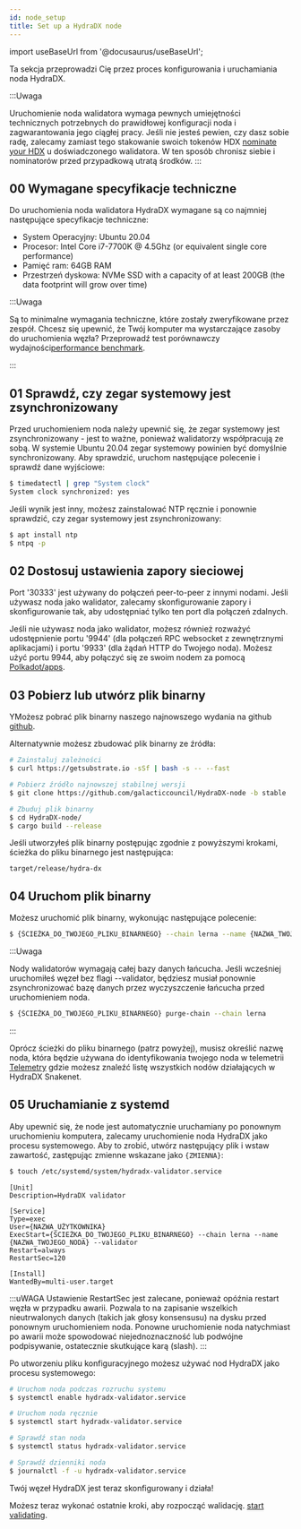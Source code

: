 ```yaml
---
id: node_setup
title: Set up a HydraDX node
---
```


import useBaseUrl from '@docusaurus/useBaseUrl';

Ta sekcja przeprowadzi Cię przez proces konfigurowania i uruchamiania noda HydraDX.

:::Uwaga

Uruchomienie noda walidatora wymaga pewnych umiejętności technicznych potrzebnych do prawidłowej konfiguracji noda i zagwarantowania jego ciągłej pracy. Jeśli nie jesteś pewien, czy dasz sobie radę, zalecamy zamiast tego stakowanie swoich tokenów HDX [nominate your HDX](/start_nominating) u doświadczonego walidatora. W ten sposób chronisz siebie i nominatorów przed przypadkową utratą środków.
:::

## 00 Wymagane specyfikacje techniczne

Do uruchomienia noda walidatora HydraDX wymagane są co najmniej następujące specyfikacje techniczne:

* System Operacyjny: Ubuntu 20.04
* Procesor: Intel Core i7-7700K @ 4.5Ghz (or equivalent single core performance)
* Pamięć ram: 64GB RAM
* Przestrzeń dyskowa: NVMe SSD with a capacity of at least 200GB (the data footprint will grow over time)

:::Uwaga

Są to minimalne wymagania techniczne, które zostały zweryfikowane przez zespół. Chcesz się upewnić, że Twój komputer ma wystarczające zasoby do uruchomienia węzła? Przeprowadź test porównawczy wydajności[performance benchmark](/performance_benchmark).

:::


## 01 Sprawdź, czy zegar systemowy jest zsynchronizowany

Przed uruchomieniem noda należy upewnić się, że zegar systemowy jest zsynchronizowany - jest to ważne, ponieważ walidatorzy współpracują ze sobą. W systemie Ubuntu 20.04 zegar systemowy powinien być domyślnie synchronizowany. Aby sprawdzić, uruchom następujące polecenie i sprawdź dane wyjściowe:

```bash
$ timedatectl | grep "System clock"
System clock synchronized: yes
```

Jeśli wynik jest inny, możesz zainstalować NTP ręcznie i ponownie sprawdzić, czy zegar systemowy jest zsynchronizowany:

```bash
$ apt install ntp
$ ntpq -p
```

## 02 Dostosuj ustawienia zapory sieciowej
Port '30333' jest używany do połączeń peer-to-peer z innymi nodami. Jeśli używasz noda jako walidator, zalecamy skonfigurowanie zapory i skonfigurowanie tak, aby udostępniać tylko ten port dla połączeń zdalnych.

Jeśli nie używasz noda jako walidator, możesz również rozważyć udostępnienie portu '9944' (dla połączeń RPC websocket z zewnętrznymi aplikacjami) i portu '9933' (dla żądań HTTP do Twojego noda). Możesz użyć portu 9944, aby połączyć się ze swoim nodem za pomocą [Polkadot/apps](/polkadotjs_apps_local).

## 03 Pobierz lub utwórz plik binarny
YMożesz pobrać plik binarny naszego najnowszego wydania na github [github](https://github.com/galacticcouncil/HydraDX-node/releases).

Alternatywnie możesz zbudować plik binarny ze źródła:

```bash
# Zainstaluj zależności
$ curl https://getsubstrate.io -sSf | bash -s -- --fast

# Pobierz źródło najnowszej stabilnej wersji
$ git clone https://github.com/galacticcouncil/HydraDX-node -b stable

# Zbuduj plik binarny
$ cd HydraDX-node/
$ cargo build --release
```

Jeśli utworzyłeś plik binarny postępując zgodnie z powyższymi krokami, ścieżka do pliku binarnego jest następująca:
```
target/release/hydra-dx
```

## 04 Uruchom plik binarny
Możesz uruchomić plik binarny, wykonując następujące polecenie:

```bash
$ {ŚCIEŻKA_DO_TWOJEGO_PLIKU_BINARNEGO} --chain lerna --name {NAZWA_TWOJEGO_NODA} --validator
```

:::Uwaga

Nody walidatorów wymagają całej bazy danych łańcucha. Jeśli wcześniej uruchomiłeś węzeł bez flagi --validator, będziesz musiał ponownie zsynchronizować bazę danych przez wyczyszczenie łańcucha przed uruchomieniem noda.

```bash
$ {ŚCIEŻKA_DO_TWOJEGO_PLIKU_BINARNEGO} purge-chain --chain lerna
```

:::

Oprócz ścieżki do pliku binarnego (patrz powyżej), musisz określić nazwę noda, która będzie używana do identyfikowania twojego noda w telemetrii [Telemetry](https://telemetry.polkadot.io/#list/HydraDX%20Snakenet) gdzie możesz znaleźć listę wszystkich nodów działających w HydraDX Snakenet.

## 05 Uruchamianie z systemd
Aby upewnić się, że node jest automatycznie uruchamiany po ponownym uruchomieniu komputera, zalecamy uruchomienie noda HydraDX jako procesu systemowego. Aby to zrobić, utwórz następujący plik i wstaw zawartość, zastępując zmienne wskazane jako `{ZMIENNA}`:

```bash
$ touch /etc/systemd/system/hydradx-validator.service
```

```
[Unit]
Description=HydraDX validator

[Service]
Type=exec
User={NAZWA_UŻYTKOWNIKA}
ExecStart={ŚCIEŻKA_DO_TWOJEGO_PLIKU_BINARNEGO} --chain lerna --name {NAZWA_TWOJEGO_NODA} --validator
Restart=always
RestartSec=120

[Install]
WantedBy=multi-user.target
```

:::uWAGA
Ustawienie RestartSec jest zalecane, ponieważ opóźnia restart węzła w przypadku awarii. Pozwala to na zapisanie wszelkich nieutrwalonych danych (takich jak głosy konsensusu) na dysku przed ponownym uruchomieniem noda. Ponowne uruchomienie noda natychmiast po awarii może spowodować niejednoznaczność lub podwójne podpisywanie, ostatecznie skutkujące karą (slash).
:::

Po utworzeniu pliku konfiguracyjnego możesz używać nod HydraDX jako procesu systemowego:
```bash
# Uruchom noda podczas rozruchu systemu
$ systemctl enable hydradx-validator.service

# Uruchom noda ręcznie
$ systemctl start hydradx-validator.service

# Sprawdź stan noda
$ systemctl status hydradx-validator.service

# Sprawdź dzienniki noda
$ journalctl -f -u hydradx-validator.service
```

Twój węzeł HydraDX jest teraz skonfigurowany i działa!

Możesz teraz wykonać ostatnie kroki, aby rozpocząć walidację. [start validating](/start_validating).
